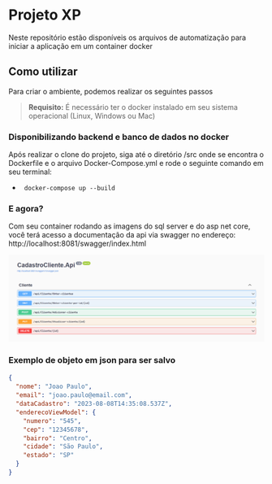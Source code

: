 
# Projeto XP

Neste repositório estão disponíveis os arquivos de automatização para iniciar a aplicação em um container docker

## Como utilizar

Para criar o ambiente, podemos realizar os seguintes passos

> **Requisito:** É necessário ter o docker instalado em seu sistema operacional (Linux, Windows ou Mac)


### Disponibilizando backend e banco de dados no docker
Após realizar o clone do projeto, siga até o diretório /src onde se encontra o Dockerfile e o arquivo Docker-Compose.yml e rode o seguinte comando em seu terminal:  
- ` docker-compose up --build` 

### E agora?
Com seu container rodando as imagens do sql server e do asp net core,
você terá acesso a documentação da api via swagger no endereço: http://localhost:8081/swagger/index.html

![Texto Alternativo](./imagens/api_swagger.png)


### Exemplo de objeto em json para ser salvo

```json
{
  "nome": "Joao Paulo",
  "email": "joao.paulo@email.com",
  "dataCadastro": "2023-08-08T14:35:08.537Z",
  "enderecoViewModel": {
    "numero": "545",
    "cep": "12345678",
    "bairro": "Centro",
    "cidade": "São Paulo",
    "estado": "SP"
  }
}

